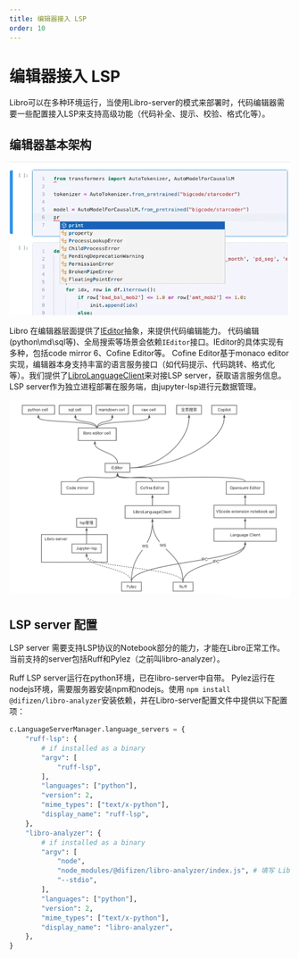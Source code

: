 ```yaml
---
title: 编辑器接入 LSP
order: 10
---
```


# 编辑器接入 LSP

Libro可以在多种环境运行，当使用Libro-server的模式来部署时，代码编辑器需要一些配置接入LSP来支持高级功能（代码补全、提示、校验、格式化等）。

## 编辑器基本架构

![editor demo](./image-1.png)

Libro 在编辑器层面提供了[IEditor](https://github.com/difizen/libro/blob/ea46403edaa99488a59b0f94554c22b7115b3d6f/packages/libro-code-editor/src/code-editor-protocol.ts#L207)抽象，来提供代码编辑能力。
代码编辑(python\md\sql等)、全局搜索等场景会依赖`IEditor`接口。IEditor的具体实现有多种，包括code mirror 6、Cofine Editor等。
Cofine Editor基于monaco editor实现，编辑器本身支持丰富的语言服务接口（如代码提示、代码跳转、格式化等）。我们提供了[LibroLanguageClient](https://github.com/difizen/libro/blob/ea46403edaa99488a59b0f94554c22b7115b3d6f/packages/libro-language-client/src/libro-language-client.ts#L29)来对接LSP server，获取语言服务信息。LSP server作为独立进程部署在服务端，由jupyter-lsp进行元数据管理。

![alt text](./image.png)

## LSP server 配置

LSP server 需要支持LSP协议的Notebook部分的能力，才能在Libro正常工作。当前支持的server包括Ruff和Pylez（之前叫libro-analyzer）。

Ruff LSP server运行在python环境，已在libro-server中自带。
Pylez运行在nodejs环境，需要服务器安装npm和nodejs。使用 `npm install @difizen/libro-analyzer`安装依赖，并在Libro-server配置文件中提供以下配置项：

```python
c.LanguageServerManager.language_servers = {
    "ruff-lsp": {
        # if installed as a binary
        "argv": [
            "ruff-lsp",
        ],
        "languages": ["python"],
        "version": 2,
        "mime_types": ["text/x-python"],
        "display_name": "ruff-lsp",
    },
    "libro-analyzer": {
        # if installed as a binary
        "argv": [
            "node",
            "node_modules/@difizen/libro-analyzer/index.js", # 填写 Libro-analyzer 的实际安装地址
            "--stdio",
        ],
        "languages": ["python"],
        "version": 2,
        "mime_types": ["text/x-python"],
        "display_name": "libro-analyzer",
    },
}
```
